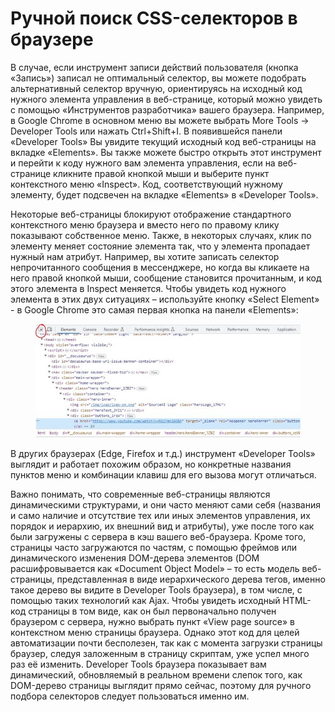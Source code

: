 # Ручной поиск CSS-селекторов в браузере

В случае, если инструмент записи действий пользователя (кнопка «Запись») записал не оптимальный селектор, вы можете подобрать альтернативный селектор вручную, ориентируясь на исходный код нужного элемента управления в веб-странице, который можно увидеть с помощью «Инструментов разработчика» вашего браузера. Например, в Google Chrome в основном меню вы можете выбрать More Tools -> Developer Tools или нажать Ctrl+Shift+I. В появившейся панели «Developer Tools» Вы увидите текущий исходный код веб-страницы на вкладке «Elements». Вы также можете быстро открыть этот инструмент и перейти к коду нужного вам элемента управления, если на веб-странице кликните правой кнопкой мыши и выберите пункт контекстного меню «Inspect». Код, соответствующий нужному элементу, будет подсвечен на вкладке «Elements» в «Developer Tools».

Некоторые веб-страницы блокируют отображение стандартного контекстного меню браузера и вместо него по правому клику показывают собственное меню. Также, в некоторых случаях, клик по элементу меняет состояние элемента так, что у элемента пропадает нужный нам атрибут. Например, вы хотите записать селектор непрочитанного сообщения в мессенджере, но когда вы кликаете на него правой кнопкой мыши, сообщение становится прочитанным, и код этого элемента в Inspect меняется. Чтобы увидеть код нужного элемента в этих двух ситуациях – используйте кнопку «Select Element» - в Google Chrome это самая первая кнопка на панели «Elements»:

<figure><img src="../../../.gitbook/assets/Рисунок2.jpg" alt=""><figcaption></figcaption></figure>

В других браузерах (Edge, Firefox и т.д.) инструмент «Developer Tools» выглядит и работает похожим образом, но конкретные названия пунктов меню и комбинации клавиш для его вызова могут отличаться.

Важно понимать, что современные веб-страницы являются динамическими структурами, и они часто меняют сами себя (названия и само наличие и отсутствие тех или иных элементов управления, их порядок и иерархию, их внешний вид и атрибуты), уже после того как были загружены с сервера в кэш вашего веб-браузера. Кроме того, страницы часто загружаются по частям, с помощью фреймов или динамического изменения DOM-дерева элементов (DOM расшифровывается как «Document Object Model» – то есть модель веб-страницы, представленная в виде иерархического дерева тегов, именно такое дерево вы видите в Developer Tools браузера), в том числе, с помощью таких технологий как Ajax. Чтобы увидеть исходный HTML-код страницы в том виде, как он был первоначально получен браузером с сервера, нужно выбрать пункт «View page source» в контекстном меню страницы браузера. Однако этот код для целей автоматизации почти бесполезен, так как с момента загрузки страницы браузер, следуя заложенным в страницу скриптам, уже успел много раз её изменить. Developer Tools браузера показывает вам динамический, обновляемый в реальном времени слепок того, как DOM-дерево страницы выглядит прямо сейчас, поэтому для ручного подбора селекторов следует пользоваться именно им.
